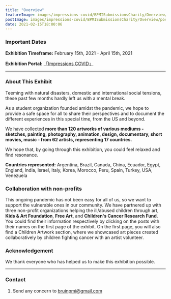 ```yaml
---
title: "Overview"
featureImage: images/impressions-covid/BPMISubmissionsCharity/Overview/feature-image.png
postImage: images/impressions-covid/BPMISubmissionsCharity/Overview/post-image.png
date: 2021-02-15T18:00:06
---
```


### Important Dates

**Exhibition Timeframe:** February 15th, 2021 - April 15th, 2021  

**Exhibition Portal:** [「Impressions COVID」](https://bpmiucla.com/posts)

---

### About This Exhibit 

Teeming with natural disasters, domestic and international social tensions, these past few months hardly left us with a mental break.

As a student organization founded amidst the pandemic, we hope to provide a safe space for all to share their perspectives and to document the different experiences in this special time, from the US and beyond. 

We have collected **more than 120 artworks of various mediums - sketches, painting, photography, animation, design, documentary, short movies, music - from 62 artists, representing 17 countries.** 

We hope that, by going through this exhibition, you could feel relaxed and find resonance. 


**Countries represented:** Argentina, Brazil, Canada, China, Ecuador, Egypt, England, India, Israel, Italy, Korea, Morocco, Peru, Spain, Turkey, USA, Venezuela


### Collaboration with non-profits 
 
This ongoing pandemic has not been easy for all of us, so we want to support the vulnerable ones in our community. We have partnered up with three non-profit organizations helping the ill/abused children through art, **Kids & Art Foundation**, **Free Art**, and **Children's Cancer Research Fund**. You could find their information respectively by clicking on the posts with their names on the first page of the exhibit. On the first page, you will also find a Children Artwork section, where we showcased art pieces created collaboratively by children fighting cancer with an artist volunteer. 


### Acknowledgement

We thank everyone who has helped us to make this exhibition possible.  

---

### Contact

1. Send any concern to bruinpmi@gmail.com 






